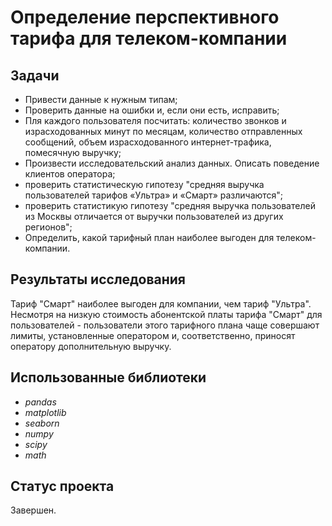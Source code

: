 # Определение перспективного тарифа для телеком-компании

## Задачи
- Привести данные к нужным типам;
- Проверить данные на ошибки и, если они есть, исправить;
- Пля каждого пользователя посчитать: количество звонков и израсходованных минут по месяцам, количество отправленных сообщений, объем израсходованного интернет-трафика, помесячную выручку;
- Произвести исследовательский анализ данных. Описать поведение клиентов оператора;
- проверить статистическую гипотезу "средняя выручка пользователей тарифов «Ультра» и «Смарт» различаются";
- проверить статистикую гипотезу "средняя выручка пользователей из Москвы отличается от выручки пользователей из других регионов";
- Определить, какой тарифный план наиболее выгоден для телеком-компании.

## Результаты исследования
Тариф "Смарт" наиболее выгоден для компании, чем тариф "Ультра". Несмотря на низкую стоимость абонентской платы тарифа "Смарт" для пользователей - пользователи этого тарифного плана чаще совершают лимиты, установленные оператором и, соответственно, приносят оператору дополнительную выручку. 

## Использованные библиотеки
- *pandas*
- *matplotlib*
- *seaborn*
- *numpy*
- *scipy*
- *math*

## Статус проекта
Завершен.

